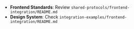 - **Frontend Standards**: Review `shared-protocols/frontend-integration/README.md`
- **Design System**: Check `integration-examples/frontend-integration/README.md`